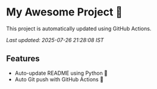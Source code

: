 # My Awesome Project 🚀

This project is automatically updated using GitHub Actions.

_Last updated: 2025-07-26 21:28:08 IST_

## Features
- Auto-update README using Python 🐍
- Auto Git push with GitHub Actions 🤖
